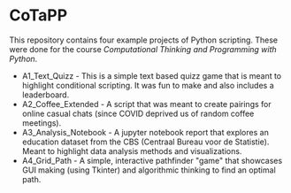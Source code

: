 # CoTaPP

This repository contains four example projects of Python scripting. These were done for the course *Computational Thinking and Programming with Python*.

* A1_Text_Quizz - This is a simple text based quizz game that is meant to highlight conditional scripting. It was fun to make and also includes a leaderboard.
* A2_Coffee_Extended - A script that was meant to create pairings for online casual chats (since COVID deprived us of random coffee meetings).
* A3_Analysis_Notebook - A jupyter notebook report that explores an education dataset from the CBS (Centraal Bureau voor de Statistie). Meant to highlight data analysis methods and visualizations.
* A4_Grid_Path - A simple, interactive pathfinder "game" that showcases GUI making (using Tkinter) and algorithmic thinking to find an optimal path. 
